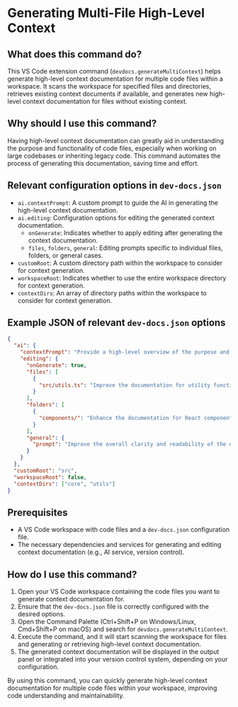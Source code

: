 
  
  # **Generating Multi-File High-Level Context**

## What does this command do?

This VS Code extension command (`devdocs.generateMultiContext`) helps generate high-level context documentation for multiple code files within a workspace. It scans the workspace for specified files and directories, retrieves existing context documents if available, and generates new high-level context documentation for files without existing context.

## Why should I use this command?

Having high-level context documentation can greatly aid in understanding the purpose and functionality of code files, especially when working on large codebases or inheriting legacy code. This command automates the process of generating this documentation, saving time and effort.

## Relevant configuration options in `dev-docs.json`

- `ai.contextPrompt`: A custom prompt to guide the AI in generating the high-level context documentation.
- `ai.editing`: Configuration options for editing the generated context documentation.
  - `onGenerate`: Indicates whether to apply editing after generating the context documentation.
  - `files`, `folders`, `general`: Editing prompts specific to individual files, folders, or general cases.
- `customRoot`: A custom directory path within the workspace to consider for context generation.
- `workspaceRoot`: Indicates whether to use the entire workspace directory for context generation.
- `contextDirs`: An array of directory paths within the workspace to consider for context generation.

## Example JSON of relevant `dev-docs.json` options

```json
{
  "ai": {
    "contextPrompt": "Provide a high-level overview of the purpose and functionality of this code file.",
    "editing": {
      "onGenerate": true,
      "files": [
        {
          "src/utils.ts": "Improve the documentation for utility functions by providing more examples and edge cases."
        }
      ],
      "folders": [
        {
          "components/": "Enhance the documentation for React components by adding information about props and state management."
        }
      ],
      "general": {
        "prompt": "Improve the overall clarity and readability of the documentation."
      }
    }
  },
  "customRoot": "src",
  "workspaceRoot": false,
  "contextDirs": ["core", "utils"]
}
```

## Prerequisites

- A VS Code workspace with code files and a `dev-docs.json` configuration file.
- The necessary dependencies and services for generating and editing context documentation (e.g., AI service, version control).

## How do I use this command?

1. Open your VS Code workspace containing the code files you want to generate context documentation for.
2. Ensure that the `dev-docs.json` file is correctly configured with the desired options.
3. Open the Command Palette (Ctrl+Shift+P on Windows/Linux, Cmd+Shift+P on macOS) and search for `devdocs.generateMultiContext`.
4. Execute the command, and it will start scanning the workspace for files and generating or retrieving high-level context documentation.
5. The generated context documentation will be displayed in the output panel or integrated into your version control system, depending on your configuration.

By using this command, you can quickly generate high-level context documentation for multiple code files within your workspace, improving code understanding and maintainability.
  
  